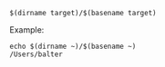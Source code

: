 `$(dirname target)/$(basename target)`

Example:

```
echo $(dirname ~)/$(basename ~)
/Users/balter
```
